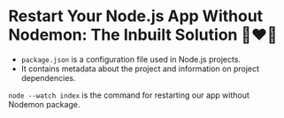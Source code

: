 # Restart Your Node.js App Without Nodemon: The Inbuilt Solution 🚀❤️‍🔥

- `package.json` is a configuration file used in Node.js projects.
- It contains metadata about the project and information on project dependencies.

`node --watch index` is the command for restarting our app without Nodemon package.
